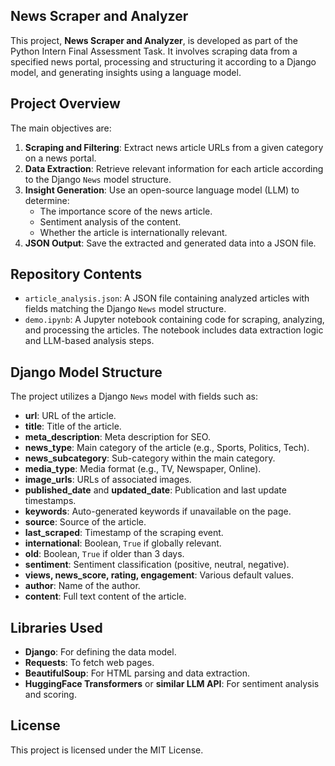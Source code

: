 ## **News Scraper and Analyzer**

This project, **News Scraper and Analyzer**, is developed as part of the Python Intern Final Assessment Task. It involves scraping data from a specified news portal, processing and structuring it according to a Django model, and generating insights using a language model.

## Project Overview

The main objectives are:
1. **Scraping and Filtering**: Extract news article URLs from a given category on a news portal.
2. **Data Extraction**: Retrieve relevant information for each article according to the Django `News` model structure.
3. **Insight Generation**: Use an open-source language model (LLM) to determine:
   - The importance score of the news article.
   - Sentiment analysis of the content.
   - Whether the article is internationally relevant.
4. **JSON Output**: Save the extracted and generated data into a JSON file.

## Repository Contents

- `article_analysis.json`: A JSON file containing analyzed articles with fields matching the Django `News` model structure.
- `demo.ipynb`: A Jupyter notebook containing code for scraping, analyzing, and processing the articles. The notebook includes data extraction logic and LLM-based analysis steps.

## Django Model Structure

The project utilizes a Django `News` model with fields such as:

- **url**: URL of the article.
- **title**: Title of the article.
- **meta_description**: Meta description for SEO.
- **news_type**: Main category of the article (e.g., Sports, Politics, Tech).
- **news_subcategory**: Sub-category within the main category.
- **media_type**: Media format (e.g., TV, Newspaper, Online).
- **image_urls**: URLs of associated images.
- **published_date** and **updated_date**: Publication and last update timestamps.
- **keywords**: Auto-generated keywords if unavailable on the page.
- **source**: Source of the article.
- **last_scraped**: Timestamp of the scraping event.
- **international**: Boolean, `True` if globally relevant.
- **old**: Boolean, `True` if older than 3 days.
- **sentiment**: Sentiment classification (positive, neutral, negative).
- **views, news_score, rating, engagement**: Various default values.
- **author**: Name of the author.
- **content**: Full text content of the article.


## Libraries Used

- **Django**: For defining the data model.
- **Requests**: To fetch web pages.
- **BeautifulSoup**: For HTML parsing and data extraction.
- **HuggingFace Transformers** or **similar LLM API**: For sentiment analysis and scoring.

## License

This project is licensed under the MIT License.
